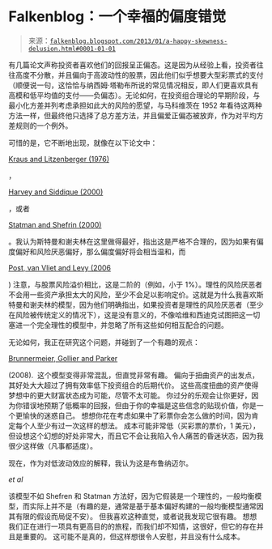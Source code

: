 <!--yml

category: 未分类

date: 2024-05-12 20:11:23

-->

# Falkenblog：一个幸福的偏度错觉

> 来源：[`falkenblog.blogspot.com/2013/01/a-happy-skewness-delusion.html#0001-01-01`](http://falkenblog.blogspot.com/2013/01/a-happy-skewness-delusion.html#0001-01-01)

有几篇论文声称投资者喜欢他们的回报呈正偏态。这是因为从经验上看，投资者往往高度不分散，并且偏向于高波动性的股票，因此他们似乎想要大型彩票式的支付（顺便说一句，这恰恰与纳西姆·塔勒布所说的常见情况相反，即人们更喜欢具有高模和低平均值的支付——负偏态）。无论如何，在投资组合理论的早期阶段，与最小化方差并列考虑承担如此大的风险的愿望，与马科维茨在 1952 年看待这两种方法一样，但最终他只选择了总方差方法，并且偏爱正偏态被放弃，作为对平均方差规则的一个例外。

可惜的是，它不断地出现，就像在以下论文中：

[Kraus and Litzenberger (1976)](http://ideas.repec.org/a/bla/jfinan/v31y1976i4p1085-1100.html)

，

[Harvey and Siddique (2000)](https://faculty.fuqua.duke.edu/~charvey/Research/Published_Papers/P56_Conditional_skewness_in.pdf)

，或者

[Statman and Shefrin (2000)](http://www.scribd.com/doc/58269504/2000-Behavioral-Portfolio-Theory-Shefrin-Statman)

。我认为斯特曼和谢夫林在这里做得最好，指出这是严格不合理的，因为如果有偏度偏好和风险厌恶偏好，那么偏度偏好将会相当温和，而

[Post, van Vliet and Levy (2006](http://papers.ssrn.com/sol3/papers.cfm?abstract_id=411660)

) 注意，与股票风险溢价相比，这是二阶的（例如，小于 1%）。理性的风险厌恶者不会用一些资产承担太大的风险，至少不会足以影响定价。这就是为什么我喜欢斯特曼和谢夫林的模型，因为他们明确指出，如果投资者是理性的风险厌恶者（至少在风险被传统定义的情况下），这是没有意义的，不像哈维和西迪克试图把这一切塞进一个完全理性的模型中，并忽略了所有这些如何相互配合的问题。

无论如何，我正在研究这个问题，并碰到了一个有趣的观点：

[Brunnermeier, Gollier and Parker](http://papers.ssrn.com/sol3/papers.cfm?abstract_id=976962)

(2008).  这个模型变得非常混乱，但直觉非常有趣。 偏向于扭曲资产的出发点，其好处大大超过了拥有效率低下投资组合的后期代价。 这些高度扭曲的资产使得梦想中的更大财富状态成为可能，尽管不太可能。 你过分的乐观会让你更好，因为你错误地预期了低概率的回报，但由于你的幸福是这些信念的贴现价值，你是一个更愉快的迷惑自己。 想想你花在考虑如果中了彩票你会怎么做的时间，因为肯定每个人至少有过一次这样的想法。  成本可能非常低（买彩票的票价，1 美元），但设想这个幻想的好处非常大，而且它不会让我陷入令人痛苦的昏迷状态，因为我很少这样做（凡事都适度）。

现在，作为对低波动效应的解释，我认为这是布鲁纳迈尔。

*et al*

该模型不如 Shefren 和 Statman 方法好，因为它假装是一个理性的，一般均衡模型，而实际上并不是（有趣的是，通常是基于基本偏好构建的一般均衡模型通常因其有限的假设而局促不安）。 但我喜欢这种直觉，或者说我发现它很有趣。 想想我们正在进行一项具有更高目的的旅程，而我们却不知情，这很好，但它的存在并且是重要的。 这可能不是真的，但这样想很令人安慰，并且没有什么成本。

